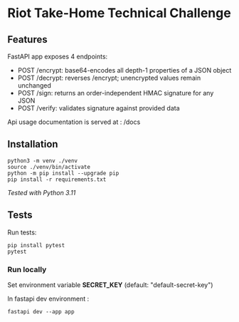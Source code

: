 # Riot Take-Home Technical Challenge

## Features

FastAPI app exposes 4 endpoints:
- POST /encrypt: base64-encodes all depth-1 properties of a JSON object
- POST /decrypt: reverses /encrypt; unencrypted values remain unchanged
- POST /sign: returns an order-independent HMAC signature for any JSON
- POST /verify: validates signature against provided data

Api usage documentation is served at : /docs

## Installation

```
python3 -m venv ./venv
source ./venv/bin/activate
python -m pip install --upgrade pip
pip install -r requirements.txt
```

*Tested with Python 3.11*

## Tests

Run tests:
```
pip install pytest
pytest
```

### Run locally

Set environment variable **SECRET_KEY** (default: "default-secret-key")

In fastapi dev environment :
```
fastapi dev --app app
```

